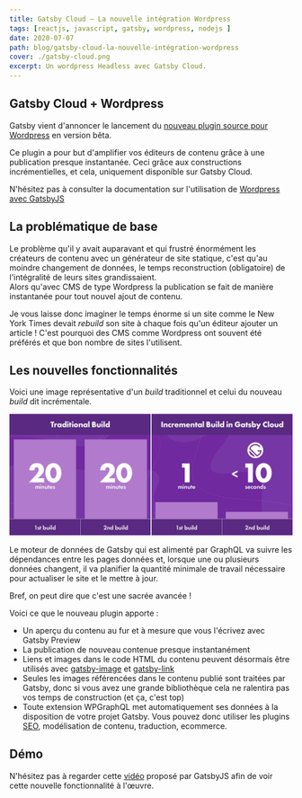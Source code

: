 ```yaml
---
title: Gatsby Cloud – La nouvelle intégration Wordpress
tags: [reactjs, javascript, gatsby, wordpress, nodejs ]
date: 2020-07-07
path: blog/gatsby-cloud-la-nouvelle-intégration-wordpress
cover: ./gatsby-cloud.png
excerpt: Un wordpress Headless avec Gatsby Cloud. 
---
```


## Gatsby Cloud + Wordpress

Gatsby vient d'annoncer le lancement du [nouveau plugin source pour Wordpress](https://github.com/gatsbyjs/gatsby-source-wordpress-experimental) en version bêta.

Ce plugin a pour but d'amplifier vos éditeurs de contenu grâce à une publication presque instantanée. 
Ceci grâce aux constructions incrémentielles, et cela, uniquement disponible sur Gatsby Cloud.

N'hésitez pas à consulter la documentation sur l'utilisation de [Wordpress avec GatsbyJS](https://www.gatsbyjs.org/docs/glossary/headless-wordpress/)

## La problématique de base

Le problème qu'il y avait auparavant et qui frustré énormément les créateurs de contenu avec un générateur de site statique, c'est qu'au moindre changement de données, le temps reconstruction (obligatoire) de l'intégralité de leurs sites grandissaient.  
Alors qu'avec CMS de type Wordpress la publication se fait de manière instantanée pour tout nouvel ajout de contenu.  

Je vous laisse donc imaginer le temps énorme si un site comme le New York Times devait *rebuild* son site à chaque fois qu'un éditeur ajouter un article ! 
C'est pourquoi des CMS comme Wordpress ont souvent été préférés et que bon nombre de sites l'utilisent.


## Les nouvelles fonctionnalités  

Voici une image représentative d'un *build* traditionnel et celui du nouveau *build* dit incrémentale.

![Comparaison build GatsbyJS](./build.jpg "Comparaison build GatsbyJS")

Le moteur de données de Gatsby qui est alimenté par GraphQL va suivre les dépendances entre les pages données et, lorsque une ou plusieurs données changent, il va planifier la quantité minimale de travail nécessaire pour actualiser le site et le mettre à jour.  

Bref, on peut dire que c'est une sacrée avancée !

Voici ce que le nouveau plugin apporte :

- Un aperçu du contenu au fur et à mesure que vous l'écrivez avec Gatsby Preview
- La publication de nouveau contenue presque instantanément 
- Liens et images dans le code HTML du contenu peuvent désormais être utilisés avec [gatsby-image](https://www.gatsbyjs.org/docs/gatsby-image/) et [gatsby-link](https://www.gatsbyjs.org/docs/gatsby-link/)
- Seules les images référencées dans le contenu publié sont traitées par Gatsby, donc si vous avez une grande bibliothèque cela ne ralentira pas vos temps de construction (et ça, c'est top)
- Toute extension WPGraphQL met automatiquement ses données à la disposition de votre projet Gatsby. Vous pouvez donc utiliser les plugins [SEO](https://github.com/ashhitch/wp-graphql-yoast-seo), modélisation de contenu, traduction, ecommerce.

## Démo

N'hésitez pas à regarder cette [vidéo](https://youtu.be/vyuEu95yQkA) proposé par GatsbyJS afin de voir cette nouvelle fonctionnalité à l'œuvre.